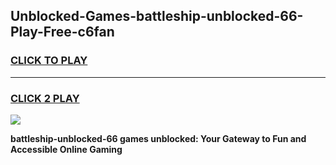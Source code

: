 
## Unblocked-Games-battleship-unblocked-66-Play-Free-c6fan
<h3>
<a href="https://premium76.site?title=battleship-unblocked-66&ref=10A">CLICK TO PLAY</a></h3>
<hr>

<h3>
<a href="https://premium76.site?title=battleship-unblocked-66&ref=10A">CLICK 2 PLAY</a>
  
</h3>

<a href="https://premium76.site?title=battleship-unblocked-66&ref=10A"><img src="https://clearcache.store/games.png"></a>


**battleship-unblocked-66 games unblocked: Your Gateway to Fun and Accessible Online Gaming**
